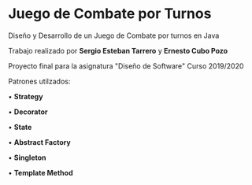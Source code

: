 # Juego de Combate por Turnos
Diseño y Desarrollo de un Juego de Combate por turnos en Java

Trabajo realizado por <b>Sergio Esteban Tarrero</b> y <b>Ernesto Cubo Pozo</b>

Proyecto final para la asignatura "Diseño de Software" Curso 2019/2020

Patrones utilzados:

•	<b>Strategy</b>

•	<b>Decorator</b>
  
•	<b>State</b>
  
•	<b>Abstract Factory</b>
  
•	<b>Singleton</b>
  
•	<b>Template Method</b>
  
